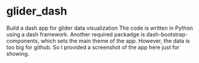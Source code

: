 # glider_dash
Build a dash app for glider data visualization
The code is written in Python using a dash framework. Another required packadge is dash-bootstrap-components, which sets the main theme of the app.
However, the data is too big for github. So I provided a screenshot of the app here just for showing. 
